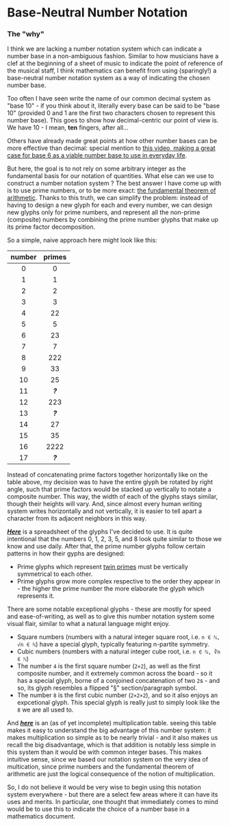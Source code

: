 
# Base-Neutral Number Notation

### The "why"

I think we are lacking a number notation system which can indicate a number base in a non-ambiguous fashion.
Similar to how musicians have a clef at the beginning of a sheet of music to indicate the point of reference
of the musical staff, I think mathematics can benefit from using (sparingly!) a base-neutral number notation system
as a way of indicating the chosen number base.

Too often I have seen write the name of our common decimal system as "base 10" - if you think about it, literally every base can be said to be "base 10" (provided 0 and 1 are the first two characters chosen to represent this number base).
This goes to show how decimal-centric our point of view is. We have 10 - I mean, **ten** fingers, after all...

Others have already made great points at how other number bases can be more effective than decimal: special mention to [this video, making a great case for base 6 as a viable number base to use in everyday life](https://www.youtube.com/watch?v=qID2B4MK7Y0).

But here, the goal is to not rely on some arbitrary integer as the fundamental basis for our notation of quantities.
What else can we use to construct a number notation system ? The best answer I have come up with is to use prime numbers, or to be more exact: [the fundamental theorem of arithmetic](https://en.wikipedia.org/wiki/Fundamental_theorem_of_arithmetic). Thanks to this truth, we can simplify the problem: instead of having to design a new glyph for each and every number, we can design new glyphs only for prime numbers, and represent all the non-prime (composite) numbers by combining the prime number glyphs that make up its prime factor decomposition.

So a simple, naive approach here might look like this:

| number | primes |
|:------:|:------:|
| 0 | 0 |
| 1 | 1 |
| 2 | 2 |
| 3 | 3 |
| 4 | 22 |
| 5 | 5 |
| 6 | 23 |
| 7 | 7 |
| 8 | 222 |
| 9 | 33 |
| 10 | 25 |
| 11 | ***?*** |
| 12 | 223 |
| 13 | ***?*** |
| 14 | 27 |
| 15 | 35 |
| 16 | 2222 |
| 17 | ***?*** |

Instead of concatenating prime factors together horizontally like on the table above, my decision was to have the entire glyph be rotated by right angle, such that prime factors would be stacked up vertically to notate a composite number. This way, the width of each of the glyphs stays similar, though their heights will vary. And, since almost every human writing system writes horizontally and not vertically, it is easier to tell apart a character from its adjacent neighbors in this way.

[___Here___](sheet_Glyphs.html) is a spreadsheet of the glyphs I've decided to use. It is quite intentional that the numbers 0, 1, 2, 3, 5, and 8 look quite similar to those we know and use daily. After that, the prime number glyphs follow certain patterns in how their gyphs are designed:

- Prime glyphs which represent [twin primes](#) must be vertically symmetrical to each other.
- Prime glyphs grow more complex respective to the order they appear in - the higher the prime number the more elaborate the glyph which represents it.

There are some notable exceptional glyphs - these are mostly for speed and ease-of-writing, as well as to give this number notation system some visual flair, similar to what a natural language might enjoy.

- Square numbers (numbers with a natural integer square root, i.e. `n ∈ ℕ, √n ∈ ℕ`) have a special glyph, typically featuring n-partite symmetry.
- Cubic numbers (numbers with a natural integer cube root, i.e. `n ∈ ℕ, ∛n ∈ ℕ`)
- The number `4` is the first square number (`2×2`), as well as the first composite number, and it extremely common across the board - so it has a special glyph, borne of a conjoined concatenation of two `2`s - and so, its glyph resembles a flipped "§" section/paragraph symbol.
- The number `8` is the first cubic number (`2×2×2`), and so it also enjoys an expcetional glyph. This special glyph is really just to simply look like the `8` we are all used to.

And [___here___](sheet_Tables.html) is an (as of yet incomplete) multiplication table. seeing this table makes it easy to understand the big advantage of this number system: it makes multiplication so simple as to be nearly trivial - and it also makes us recall the big disadvantage, which is that addition is notably less simple in this system than it would be with common integer bases. This makes intuitive sense, since we based our notation system on the very idea of multication, since prime numbers and the fundamental theorem of arithmetic are just the logical consequence of the notion of multiplication.

So, I do not believe it would be very wise to begin using this notation system everywhere - but there are a select few areas where it can have its uses and merits. In particular, one thought that immediately comes to mind would be to use this to indicate the choice of a number base in a mathematics document.

